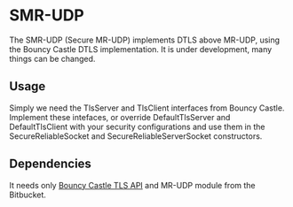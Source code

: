 # SMR-UDP

The SMR-UDP (Secure MR-UDP) implements DTLS above MR-UDP, using the Bouncy
Castle DTLS implementation. It is under development, many things can be changed.

## Usage

Simply we need the TlsServer and TlsClient interfaces from Bouncy Castle. Implement these intefaces, or override
DefaultTlsServer and DefaultTlsClient with your security configurations and use them in the SecureReliableSocket and
SecureReliableServerSocket constructors.

## Dependencies

It needs only [Bouncy Castle TLS API](https://www.bouncycastle.org/latest_releases.html) and MR-UDP module from the Bitbucket.
